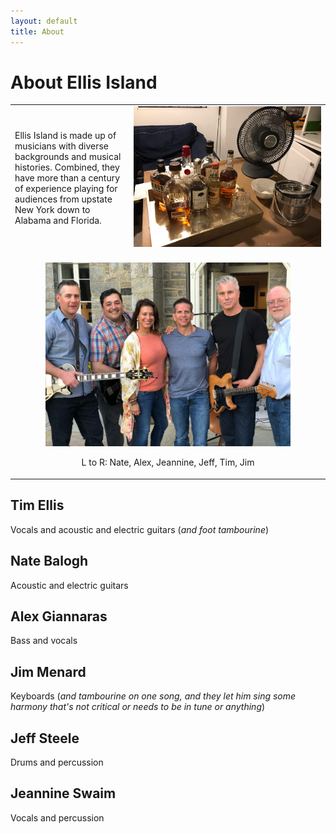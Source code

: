 ```yaml
---
layout: default
title: About
---
```


# About Ellis Island

<table>
  <tr>
    <td>
      Ellis Island is made up of musicians with diverse backgrounds and
      musical histories. Combined, they have more than a century of
      experience playing for audiences from upstate New York down to Alabama
      and Florida.
    </td>
    <td width="300">
      <img src="images/bourbon_tray.jpeg" width="300"/>
    </td>
  </tr>
  <tr>
    <td colspan="2" style="text-align: center;">
      <br/>
      <img src="images/band_2019_09_09.jpg" width="80%"/>
      <p>L to R: Nate, Alex, Jeannine, Jeff, Tim, Jim</p>
    </td>
  </tr>
</table>

## Tim Ellis

Vocals and acoustic and electric guitars (*and foot tambourine*)

## Nate Balogh

Acoustic and electric guitars

## Alex Giannaras

Bass and vocals

## Jim Menard

Keyboards (*and tambourine on one song, and they let him sing some harmony
that's not critical or needs to be in tune or anything*)

## Jeff Steele

Drums and percussion

## Jeannine Swaim

Vocals and percussion
